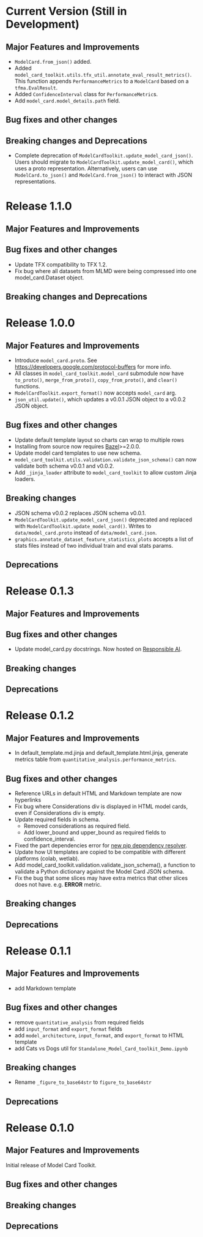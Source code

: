 <!-- mdlint off(HEADERS_TOO_MANY_H1) -->

# Current Version (Still in Development)

## Major Features and Improvements

* `ModelCard.from_json()` added.
* Added `model_card_toolkit.utils.tfx_util.annotate_eval_result_metrics()`. This function appends `PerformanceMetrics` to a `ModelCard` based on a `tfma.EvalResult`.
* Added `ConfidenceInterval` class for `PerformanceMetric`s.
* Add `model_card.model_details.path` field.

## Bug fixes and other changes

## Breaking changes and Deprecations

* Complete deprecation of `ModelCardToolkit.update_model_card_json()`. Users should migrate to `ModelCardToolkit.update_model_card()`, which uses a proto representation. Alternatively, users can use `ModelCard.to_json()` and `ModelCard.from_json()` to interact with JSON representations.

# Release 1.1.0

## Major Features and Improvements

## Bug fixes and other changes

* Update TFX compatibility to TFX 1.2.
* Fix bug where all datasets from MLMD were being compressed into one model_card.Dataset object.

## Breaking changes and Deprecations

# Release 1.0.0

## Major Features and Improvements

* Introduce `model_card.proto`. See https://developers.google.com/protocol-buffers for more info.
* All classes in `model_card_toolkit.model_card` submodule now have `to_proto()`, `merge_from_proto()`, `copy_from_proto()`, and `clear()` functions.
* `ModelCardToolkit.export_format()` now accepts `model_card` arg.
* `json_util.update()`, which updates a v0.0.1 JSON object to a v0.0.2 JSON object.

## Bug fixes and other changes

* Update default template layout so charts can wrap to multiple rows
* Installing from source now requires [Bazel](https://docs.bazel.build/versions/master/install.html)>=2.0.0.
* Update model card templates to use new schema.
* `model_card_toolkit.utils.validation.validate_json_schema()` can now validate both schema v0.0.1 and v0.0.2.
* Add `_jinja_loader` attribute to `model_card_toolkit` to allow custom Jinja loaders.

## Breaking changes

* JSON schema v0.0.2 replaces JSON schema v0.0.1.
* `ModelCardToolkit.update_model_card_json()` deprecated and replaced with `ModelCardToolkit.update_model_card()`. Writes to `data/model_card.proto` instead of `data/model_card.json`.
* `graphics.annotate_dataset_feature_statistics_plots` accepts a list of stats files instead of two individual train and eval stats params.

## Deprecations

# Release 0.1.3

## Major Features and Improvements

## Bug fixes and other changes

* Update model_card.py docstrings. Now hosted on [Responsible AI](https://www.tensorflow.org/responsible_ai/model_card_toolkit/api_docs/python/model_card_toolkit).

## Breaking changes

## Deprecations

# Release 0.1.2

## Major Features and Improvements

* In default_template.md.jinja and default_template.html.jinja, generate metrics table from `quantitative_analysis.performance_metrics`.

## Bug fixes and other changes

* Reference URLs in default HTML and Markdown template are now hyperlinks
* Fix bug where Considerations div is displayed in HTML model cards, even if Considerations div is empty.
* Update required fields in schema.
  * Removed considerations as required field.
  * Add lower_bound and upper_bound as required fields to confidence_interval.
* Fixed the part dependencies error for [new pip dependency resolver](https://pip.pypa.io/en/stable/user_guide/#changes-to-the-pip-dependency-resolver-in-20-3-2020).
* Update how UI templates are copied to be compatible with different platforms (colab, wetlab).
* Add model_card_toolkit.validation.validate_json_schema(), a function to validate a Python dictionary against the Model Card JSON schema.
* Fix the bug that some slices may have extra metrics that other slices does not have. e.g. __ERROR__ metric.

## Breaking changes

## Deprecations

# Release 0.1.1

## Major Features and Improvements

* add Markdown template

## Bug fixes and other changes

* remove `quantitative_analysis` from required fields
* add `input_format` and `export_format` fields
* add `model_architecture`, `input_format`, and `export_format` to HTML template
* add Cats vs Dogs util for `Standalone_Model_Card_toolkit_Demo.ipynb`

## Breaking changes

* Rename `_figure_to_base64str` to `figure_to_base64str`

## Deprecations

# Release 0.1.0

## Major Features and Improvements

Initial release of Model Card Toolkit.

## Bug fixes and other changes

## Breaking changes

## Deprecations
